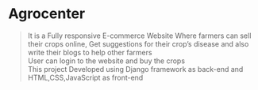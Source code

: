 # Agrocenter
>It is a Fully responsive E-commerce Website Where farmers can sell their crops online, Get suggestions for their crop’s disease and also write their blogs to help other  farmers<br>
>User can login to the website and buy the crops<br>
>This project Developed using Django framework as back-end and HTML,CSS,JavaScript as front-end<br>
